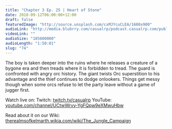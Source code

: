 ```yaml
---
title: "Chapter 3 Ep. 25 | Heart of Stone"
date: 2018-09-12T06:00:00+12:00
draft: false
featuredImage: "http://source.unsplash.com/cxMJYcuCLEA/1600x900"
audioLink: "http://media.blubrry.com/casualrp/podcast.casualrp.com/public/Chapter%203%20Ep.%2025%20_%20Heart%20of%20Stone.mp3"
videoLink: ""
audioSize: "105600000"
audioLength: "1:50:01"
slug: "74"
---
```

The boy is taken deeper into the ruins where he releases a creature of a bygone era and then treads where it is forbidden to tread. The guard is confronted with angry orc history. The giant twists Orc superstition to his advantage and the thief continues to dodge onlookers. Things get messy though when some orcs refuse to let the party leave without a game of jugger first.

Watch live on:
Twitch: [twitch.tv/casualrp](https://www.twitch.tv/casualrp)
YouTube: [youtube.com/channel/UCtwWrvy-YgFQpw9eXMwuHbw](https://www.youtube.com/channel/UCtwWrvy-YgFQpw9eXMwuHbw)

Read about it on our Wiki: [therealmsofkelmarth.wikia.com/wiki/The_Jungle_Campaign](http://therealmsofkelmarth.wikia.com/wiki/The_Jungle_Campaign)
